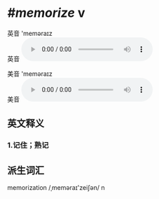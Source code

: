 # ***\#memorize*** v
英音 'meməraɪz  
英音
<audio src="./media/memorize1_AAC.aac" controls="controls"></audio>

美音 'meməraɪz  
美音
<audio src="./media/memorize2_AAC.aac" controls="controls"></audio>



  

英文释义
---
### 1.**记住；熟记**  


派生词汇
---
memorization /ˌmeməraɪ'zeiʃən/ n   


